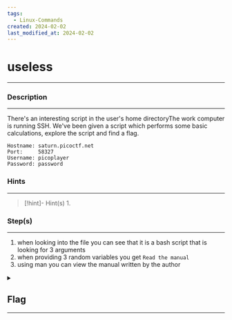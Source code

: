 ```yaml
---
tags:
  - Linux-Commands
created: 2024-02-02
last_modified_at: 2024-02-02
---
```

# useless
---
### Description
---
There's an interesting script in the user's home directoryThe work computer is running SSH. We've been given a script which performs some basic calculations, explore the script and find a flag.

```
Hostname: saturn.picoctf.net
Port:     58327
Username: picoplayer
Password: password
```
### Hints
---

> [!hint]- Hint(s)
> 1. 

### Step(s)
---
1. when looking into the file you can see that it is a bash script that is looking for 3 arguments
2. when providing 3 random variables you get `Read the manual`
3. using man you can view the manual written by the author
<details>
  <summary><h2>Flag</h2><hr></summary>picoCTF{us3l3ss_ch4ll3ng3_3xpl0it3d_5136}
</details>